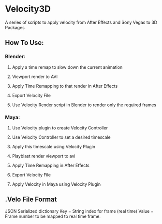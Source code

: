 # Velocity3D
 A series of scripts to apply velocity from After Effects and Sony Vegas to 3D Packages
 
 ## How To Use:

### Blender:

1. Apply a time remap to slow down the current animation

2. Viewport render to AVI

3. Apply Time Remapping to that render in After Effects

4. Export Velocity File

5. Use Velocity Render script in Blender to render only the required frames

### Maya:

1. Use Velocity plugin to create Velocity Controller

2. Use Velocity Controller to set a desired timescale

3. Apply this timescale using Velocity Plugin

4. Playblast render viewport to avi

5. Apply Time Remapping in After Effects

6. Export Velocity File

7. Apply Velocity in Maya using Velocity Plugin







## .Velo File Format

JSON Serialized dictionary
Key = String index for frame (real time)
Value = Frame number to be mapped to real time frame.
